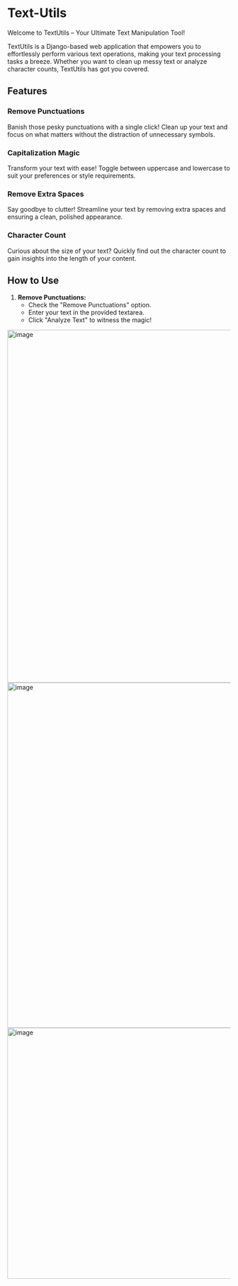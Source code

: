 # Text-Utils

Welcome to TextUtils – Your Ultimate Text Manipulation Tool!

TextUtils is a Django-based web application that empowers you to effortlessly perform various text operations, making your text processing tasks a breeze. Whether you want to clean up messy text or analyze character counts, TextUtils has got you covered.

## Features

### Remove Punctuations

Banish those pesky punctuations with a single click! Clean up your text and focus on what matters without the distraction of unnecessary symbols.

### Capitalization Magic

Transform your text with ease! Toggle between uppercase and lowercase to suit your preferences or style requirements.

### Remove Extra Spaces

Say goodbye to clutter! Streamline your text by removing extra spaces and ensuring a clean, polished appearance.

### Character Count

Curious about the size of your text? Quickly find out the character count to gain insights into the length of your content.

## How to Use

1. **Remove Punctuations:**
   - Check the "Remove Punctuations" option.
   - Enter your text in the provided textarea.
   - Click "Analyze Text" to witness the magic!


<img width="797" alt="image" src="https://github.com/shukla307/Text-Utils/assets/78009394/2be60b3d-5f3d-48bf-9f7a-5fe18daf8fab">

<img width="780" alt="image" src="https://github.com/shukla307/Text-Utils/assets/78009394/5e979d7d-81d4-4976-8956-f121b484385b">

<img width="567" alt="image" src="https://github.com/shukla307/Text-Utils/assets/78009394/495871fc-17a4-4503-ab85-e571e88a31a1">



